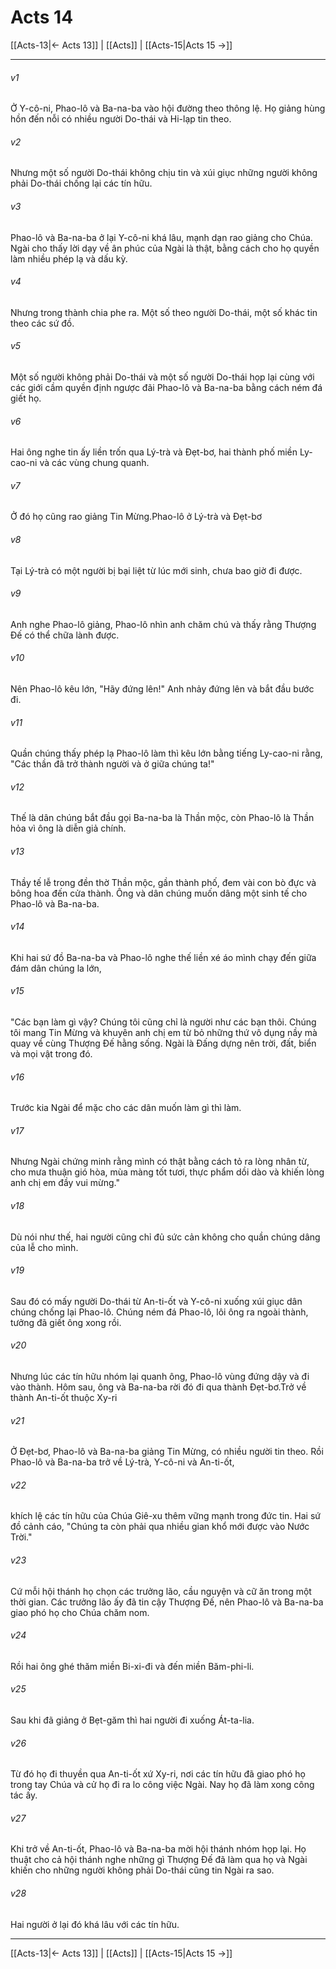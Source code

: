 # Acts 14

[[Acts-13|← Acts 13]] | [[Acts]] | [[Acts-15|Acts 15 →]]
***



###### v1 
Ở Y-cô-ni, Phao-lô và Ba-na-ba vào hội đường theo thông lệ. Họ giảng hùng hồn đến nỗi có nhiều người Do-thái và Hi-lạp tin theo. 

###### v2 
Nhưng một số người Do-thái không chịu tin và xúi giục những người không phải Do-thái chống lại các tín hữu. 

###### v3 
Phao-lô và Ba-na-ba ở lại Y-cô-ni khá lâu, mạnh dạn rao giảng cho Chúa. Ngài cho thấy lời dạy về ân phúc của Ngài là thật, bằng cách cho họ quyền làm nhiều phép lạ và dấu kỳ. 

###### v4 
Nhưng trong thành chia phe ra. Một số theo người Do-thái, một số khác tin theo các sứ đồ. 

###### v5 
Một số người không phải Do-thái và một số người Do-thái họp lại cùng với các giới cầm quyền định ngược đãi Phao-lô và Ba-na-ba bằng cách ném đá giết họ. 

###### v6 
Hai ông nghe tin ấy liền trốn qua Lý-trà và Đẹt-bơ, hai thành phố miền Ly-cao-ni và các vùng chung quanh. 

###### v7 
Ở đó họ cũng rao giảng Tin Mừng.Phao-lô ở Lý-trà và Đẹt-bơ 

###### v8 
Tại Lý-trà có một người bị bại liệt từ lúc mới sinh, chưa bao giờ đi được. 

###### v9 
Anh nghe Phao-lô giảng, Phao-lô nhìn anh chăm chú và thấy rằng Thượng Đế có thể chữa lành được. 

###### v10 
Nên Phao-lô kêu lớn, "Hãy đứng lên!" Anh nhảy đứng lên và bắt đầu bước đi. 

###### v11 
Quần chúng thấy phép lạ Phao-lô làm thì kêu lớn bằng tiếng Ly-cao-ni rằng, "Các thần đã trở thành người và ở giữa chúng ta!" 

###### v12 
Thế là dân chúng bắt đầu gọi Ba-na-ba là Thần mộc, còn Phao-lô là Thần hỏa vì ông là diễn giả chính. 

###### v13 
Thầy tế lễ trong đền thờ Thần mộc, gần thành phố, đem vài con bò đực và bông hoa đến cửa thành. Ông và dân chúng muốn dâng một sinh tế cho Phao-lô và Ba-na-ba. 

###### v14 
Khi hai sứ đồ Ba-na-ba và Phao-lô nghe thế liền xé áo mình chạy đến giữa đám dân chúng la lớn, 

###### v15 
"Các bạn làm gì vậy? Chúng tôi cũng chỉ là người như các bạn thôi. Chúng tôi mang Tin Mừng và khuyên anh chị em từ bỏ những thứ vô dụng nầy mà quay về cùng Thượng Đế hằng sống. Ngài là Đấng dựng nên trời, đất, biển và mọi vật trong đó. 

###### v16 
Trước kia Ngài để mặc cho các dân muốn làm gì thì làm. 

###### v17 
Nhưng Ngài chứng minh rằng mình có thật bằng cách tỏ ra lòng nhân từ, cho mưa thuận gió hòa, mùa màng tốt tươi, thực phẩm dồi dào và khiến lòng anh chị em đầy vui mừng." 

###### v18 
Dù nói như thế, hai người cũng chỉ đủ sức cản không cho quần chúng dâng của lễ cho mình. 

###### v19 
Sau đó có mấy người Do-thái từ An-ti-ốt và Y-cô-ni xuống xúi giục dân chúng chống lại Phao-lô. Chúng ném đá Phao-lô, lôi ông ra ngoài thành, tưởng đã giết ông xong rồi. 

###### v20 
Nhưng lúc các tín hữu nhóm lại quanh ông, Phao-lô vùng đứng dậy và đi vào thành. Hôm sau, ông và Ba-na-ba rời đó đi qua thành Đẹt-bơ.Trở về thành An-ti-ốt thuộc Xy-ri 

###### v21 
Ở Đẹt-bơ, Phao-lô và Ba-na-ba giảng Tin Mừng, có nhiều người tin theo. Rồi Phao-lô và Ba-na-ba trở về Lý-trà, Y-cô-ni và An-ti-ốt, 

###### v22 
khích lệ các tín hữu của Chúa Giê-xu thêm vững mạnh trong đức tin. Hai sứ đồ cảnh cáo, "Chúng ta còn phải qua nhiều gian khổ mới được vào Nước Trời." 

###### v23 
Cứ mỗi hội thánh họ chọn các trưởng lão, cầu nguyện và cữ ăn trong một thời gian. Các trưởng lão ấy đã tin cậy Thượng Đế, nên Phao-lô và Ba-na-ba giao phó họ cho Chúa chăm nom. 

###### v24 
Rồi hai ông ghé thăm miền Bi-xi-đi và đến miền Băm-phi-li. 

###### v25 
Sau khi đã giảng ở Bẹt-găm thì hai người đi xuống Át-ta-lia. 

###### v26 
Từ đó họ đi thuyền qua An-ti-ốt xứ Xy-ri, nơi các tín hữu đã giao phó họ trong tay Chúa và cử họ đi ra lo công việc Ngài. Nay họ đã làm xong công tác ấy. 

###### v27 
Khi trở về An-ti-ốt, Phao-lô và Ba-na-ba mời hội thánh nhóm họp lại. Họ thuật cho cả hội thánh nghe những gì Thượng Đế đã làm qua họ và Ngài khiến cho những người không phải Do-thái cũng tin Ngài ra sao. 

###### v28 
Hai người ở lại đó khá lâu với các tín hữu.

***
[[Acts-13|← Acts 13]] | [[Acts]] | [[Acts-15|Acts 15 →]]
